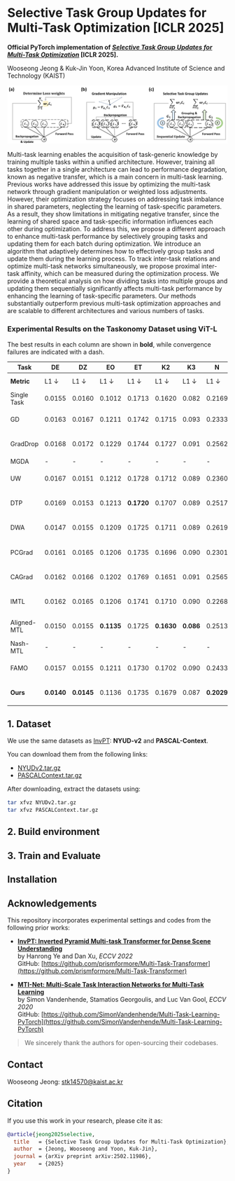 # Selective Task Group Updates for Multi-Task Optimization [ICLR 2025]

**Official PyTorch implementation of [*Selective Task Group Updates for Multi-Task Optimization*](https://arxiv.org/abs/2502.11986) [ICLR 2025].**

Wooseong Jeong & Kuk-Jin Yoon, Korea Advanced Institute of Science and Technology (KAIST)

![Selective Task Group Visualization](figures/overview.png) 

Multi-task learning enables the acquisition of task-generic knowledge by training
multiple tasks within a unified architecture. However, training all tasks together
in a single architecture can lead to performance degradation, known as negative
transfer, which is a main concern in multi-task learning. Previous works have
addressed this issue by optimizing the multi-task network through gradient manipulation or weighted loss adjustments. However, their optimization strategy
focuses on addressing task imbalance in shared parameters, neglecting the learning of task-specific parameters. As a result, they show limitations in mitigating
negative transfer, since the learning of shared space and task-specific information
influences each other during optimization. To address this, we propose a different
approach to enhance multi-task performance by selectively grouping tasks and
updating them for each batch during optimization. We introduce an algorithm that
adaptively determines how to effectively group tasks and update them during the
learning process. To track inter-task relations and optimize multi-task networks
simultaneously, we propose proximal inter-task affinity, which can be measured
during the optimization process. We provide a theoretical analysis on how dividing
tasks into multiple groups and updating them sequentially significantly affects
multi-task performance by enhancing the learning of task-specific parameters. Our
methods substantially outperform previous multi-task optimization approaches and
are scalable to different architectures and various numbers of tasks.


### Experimental Results on the Taskonomy Dataset using ViT-L
The best results in each column are shown in **bold**, while convergence failures are indicated with a dash.

| Task          | DE       | DZ       | EO         | ET         | K2         | K3   | N       | C       | R       | S2      | S2.5    | Δₘ (↑)             |
|---------------|----------|----------|------------|------------|------------|------|---------|---------|---------|---------|---------|--------------------|
| **Metric**    | L1 ↓     | L1 ↓     | L1 ↓       | L1 ↓       | L1 ↓       | L1 ↓ | L1 ↓    | RMSE ↓  | L1 ↓    | L1 ↓    | L1 ↓    |                    |
| Single Task   | 0.0155   | 0.0160   | 0.1012     | 0.1713     | 0.1620     | 0.082| 0.2169  | 0.7103  | 0.1357  | 0.1700  | 0.1435  | -                  |
| GD            | 0.0163   | 0.0167   | 0.1211     | 0.1742     | 0.1715     | 0.093| 0.2333  | 0.7527  | 0.1625  | 0.1837  | 0.1487  | -8.65 ± 0.229       |
| GradDrop      | 0.0168   | 0.0172   | 0.1229     | 0.1744     | 0.1727     | 0.091| 0.2562  | 0.7615  | 0.1656  | 0.1862  | 0.1511  | -10.81 ± 0.377      |
| MGDA          | -        | -        | -          | -          | -          | -    | -       | -       | -       | -       | -       | -                  |
| UW            | 0.0167   | 0.0151   | 0.1212     | 0.1728     | 0.1712     | 0.089| 0.2360  | 0.7471  | 0.1607  | 0.1829  | 0.1538  | -7.65 ± 0.087       |
| DTP           | 0.0169   | 0.0153   | 0.1213     | **0.1720** | 0.1707     | 0.089| 0.2517  | 0.7481  | 0.1603  | 0.1814  | 0.1503  | -8.16 ± 0.081       |
| DWA           | 0.0147   | 0.0155   | 0.1209     | 0.1725     | 0.1711     | 0.089| 0.2619  | 0.7486  | 0.1613  | 0.1845  | 0.1543  | -7.92 ± 0.077       |
| PCGrad        | 0.0161   | 0.0165   | 0.1206     | 0.1735     | 0.1696     | 0.090| 0.2301  | 0.7540  | 0.1625  | 0.1830  | 0.1483  | -7.72 ± 0.206       |
| CAGrad        | 0.0162   | 0.0166   | 0.1202     | 0.1769     | 0.1651     | 0.091| 0.2565  | 0.7653  | 0.1661  | 0.1861  | 0.1571  | -10.05 ± 0.346      |
| IMTL          | 0.0162   | 0.0165   | 0.1206     | 0.1741     | 0.1710     | 0.090| 0.2268  | 0.7497  | 0.1617  | 0.1832  | 0.1543  | -8.03 ± 0.179       |
| Aligned-MTL   | 0.0150   | 0.0155   | **0.1135** | 0.1725     | **0.1630** |**0.086**|0.2513| 0.8039  | 0.1646  | 0.1800  | **0.1438**| -6.22 ± 0.285       |
| Nash-MTL      | -        | -        | -          | -          | -          | -    | -       | -       | -       | -       | -       | -                  |
| FAMO          | 0.0157   | 0.0155   | 0.1211     | 0.1730     | 0.1702     | 0.090| 0.2433  | 0.7479  | 0.1610  | 0.1823  | 0.1527  | -7.58 ± 0.211       |
| **Ours**      | **0.0140** | **0.0145** | 0.1136 | 0.1735     | 0.1679     | 0.087| **0.2029**|**0.7166**|**0.1500**|**0.1769**|0.1469  | **-1.42 ± 0.208**   |


## 1. Dataset
We use the same datasets as [InvPT](https://github.com/prismformore/Multi-Task-Transformer/tree/main/InvPT): **NYUD-v2** and **PASCAL-Context**.

You can download them from the following links:

- [NYUDv2.tar.gz](https://hkustconnect-my.sharepoint.com/:u:/g/personal/hyeae_connect_ust_hk/EZ-2tWIDYSFKk7SCcHRimskBhgecungms4WFa_L-255GrQ?e=6jAt4c)  
- [PASCALContext.tar.gz](https://hkustconnect-my.sharepoint.com/:u:/g/personal/hyeae_connect_ust_hk/ER57KyZdEdxPtgMCai7ioV0BXCmAhYzwFftCwkTiMmuM7w?e=2Ex4ab)

After downloading, extract the datasets using:

```bash
tar xfvz NYUDv2.tar.gz
tar xfvz PASCALContext.tar.gz
```

## 2. Build environment

## 3. Train and Evaluate


## Installation



## Acknowledgements
This repository incorporates experimental settings and codes from the following prior works:

- **[InvPT: Inverted Pyramid Multi-task Transformer for Dense Scene Understanding](https://arxiv.org/abs/2203.07997)**  
  by Hanrong Ye and Dan Xu, *ECCV 2022*  
  GitHub: [https://github.com/prismformore/Multi-Task-Transformer](https://github.com/prismformore/Multi-Task-Transformer)

- **[MTI-Net: Multi-Scale Task Interaction Networks for Multi-Task Learning](https://arxiv.org/abs/2001.06902)**  
  by Simon Vandenhende, Stamatios Georgoulis, and Luc Van Gool, *ECCV 2020*  
  GitHub: [https://github.com/SimonVandenhende/Multi-Task-Learning-PyTorch](https://github.com/SimonVandenhende/Multi-Task-Learning-PyTorch)

> We sincerely thank the authors for open-sourcing their codebases. 


## Contact
Wooseong Jeong: stk14570@kaist.ac.kr

## Citation
If you use this work in your research, please cite it as:

```bibtex
@article{jeong2025selective,
  title   = {Selective Task Group Updates for Multi-Task Optimization},
  author  = {Jeong, Wooseong and Yoon, Kuk-Jin},
  journal = {arXiv preprint arXiv:2502.11986},
  year    = {2025}
}



